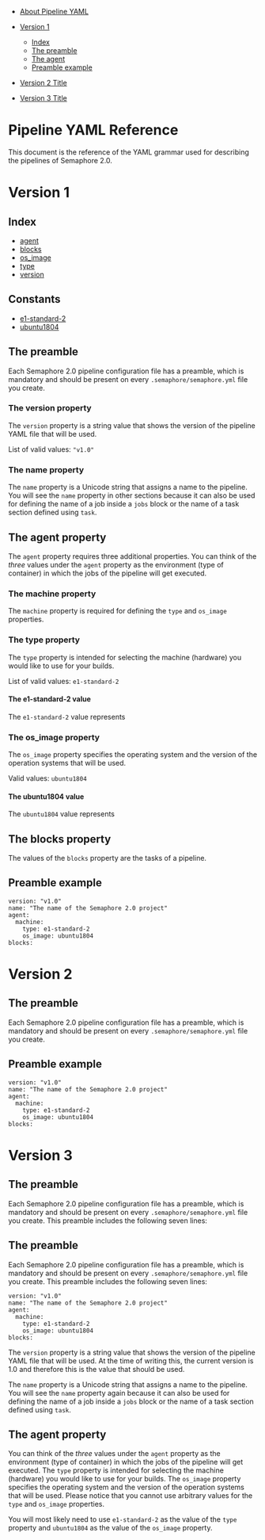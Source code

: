 - [About Pipeline YAML](#pipeline-yaml-reference)
- [Version 1](#version-1)
  * [Index](#index)
  * [The preamble](#the-preamble)
  * [The agent](#the-agent-property)
  * [Preamble example](#preamble-example)

 
- [Version 2 Title](#version-2)

- [Version 3 Title](#version-3)
  
 
# Pipeline YAML Reference

This document is the reference of the YAML grammar used for describing the pipelines of Semaphore 2.0.


# Version 1


## Index

* [agent](#the-agent-property)
* [blocks](#the-blocks-property)
* [os_image](#the-os_image-property)
* [type](#the-type-property)
* [version](#the-version-property)

## Constants

* [e1-standard-2](#the-e1-standard-2-value)
* [ubuntu1804](#the-ubuntu1804-value)

## The preamble

Each Semaphore 2.0 pipeline configuration file has a preamble, which is
mandatory and should be present on every `.semaphore/semaphore.yml` file you create.


### The version property

The `version` property is a string value that shows the version of the
pipeline YAML file that will be used.

List of valid values: `"v1.0"`

### The name property

The `name` property is a Unicode string that assigns a name to the pipeline.
You will see the `name` property in other sections because it can also be
used for defining the name of a job inside a `jobs` block or the name of
a task section defined using `task`.



## The agent property

The `agent` property requires three additional properties. You can think of the _three_ values under the `agent` property as the
environment (type of container) in which the jobs of the pipeline will get executed.


### The machine property

The `machine` property is required for defining the `type` and `os_image` properties.

### The type property

The `type` property is intended for selecting the machine
(hardware) you would like to use for your builds.

List of valid values: `e1-standard-2`


#### The e1-standard-2 value

The `e1-standard-2` value represents


### The os_image property

The `os_image` property specifies the operating system and the version of the operation systems that will be used.


Valid values: `ubuntu1804`


#### The ubuntu1804 value

The `ubuntu1804` value represents


## The blocks property

The values of the `blocks` property are the tasks of a pipeline.


## Preamble example

    version: "v1.0"
    name: "The name of the Semaphore 2.0 project"
    agent:
      machine:
        type: e1-standard-2
        os_image: ubuntu1804
    blocks:



# Version 2

## The preamble
Each Semaphore 2.0 pipeline configuration file has a preamble, which is
mandatory and should be present on every `.semaphore/semaphore.yml` file you create.






## Preamble example

    version: "v1.0"
    name: "The name of the Semaphore 2.0 project"
    agent:
      machine:
        type: e1-standard-2
        os_image: ubuntu1804
    blocks:


# Version 3
## The preamble
Each Semaphore 2.0 pipeline configuration file has a preamble, which is
mandatory and should be present on every `.semaphore/semaphore.yml` file you create.
This preamble includes the following seven lines:





## The preamble

Each Semaphore 2.0 pipeline configuration file has a preamble, which is
mandatory and should be present on every `.semaphore/semaphore.yml` file you create.
This preamble includes the following seven lines:

    version: "v1.0"
    name: "The name of the Semaphore 2.0 project"
    agent:
      machine:
        type: e1-standard-2
        os_image: ubuntu1804
    blocks:

The `version` property is a string value that shows the version of the
pipeline YAML file that will be used. At the time of writing this, the
current version is 1.0 and therefore this is the value that should be
used.

The `name` property is a Unicode string that assigns a name to the
pipeline. You will see the `name` property again because it can also be
used for defining the name of a job inside a `jobs` block or the name of
a task section defined using `task`.

## The agent property

You can think of the _three_ values under the `agent` property as the
environment (type of container) in which the jobs of the pipeline will
get executed. The `type` property is intended for selecting the machine
(hardware) you would like to use for your builds. The `os_image`
property specifies the operating system and the version of the operation systems that will be used.
Please notice that you cannot use arbitrary values for the `type` and `os_image` properties.

You will most likely need to use `e1-standard-2` as the value of the
`type` property and `ubuntu1804` as the value of the `os_image` property.

